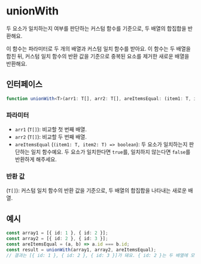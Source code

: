 # unionWith

두 요소가 일치하는지 여부를 판단하는 커스텀 함수를 기준으로, 두 배열의 합집합을 반환해요.

이 함수는 파라미터로 두 개의 배열과 커스텀 일치 함수를 받아요.
이 함수는 두 배열을 합친 뒤, 커스텀 일치 함수의 반환 값을 기준으로 중복된 요소를 제거한 새로운 배열을 반환해요.

## 인터페이스

```typescript
function unionWith<T>(arr1: T[], arr2: T[], areItemsEqual: (item1: T, item2: T) => boolean): T[];
```

### 파라미터

- `arr1` (`T[]`): 비교할 첫 번째 배열.
- `arr2` (`T[]`): 비교할 두 번째 배열.
- `areItemsEqual` (`(item1: T, item2: T) => boolean`): 두 요소가 일치하는지 판단하는 일치 함수예요. 두 요소가 일치한다면 `true`를, 일치하지 않는다면 `false`를 반환하게 해주세요.

### 반환 값

(`T[]`): 커스텀 일치 함수의 반환 값을 기준으로, 두 배열의 합집합을 나타내는 새로운 배열.

## 예시

```typescript
const array1 = [{ id: 1 }, { id: 2 }];
const array2 = [{ id: 2 }, { id: 3 }];
const areItemsEqual = (a, b) => a.id === b.id;
const result = unionWith(array1, array2, areItemsEqual);
// 결과는 [{ id: 1 }, { id: 2 }, { id: 3 }]가 돼요. { id: 2 }는 두 배열에 모두 포함되기 때문이에요.
```
